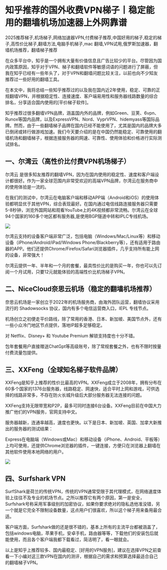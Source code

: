 # 知乎推荐的国外收费VPN梯子丨稳定能用的翻墙机场加速器上外网靠谱

2025推荐梯子,机场梯子,网络加速器VPN,付费梯子推荐,中国好用的梯子,稳定的梯子,高性价比梯子,翻墙方法,电脑手机梯子,mac 翻墙,VPN试用,俄罗斯加速器，翻墙机场推荐，翻墙梯子推荐

在众多平台中，知乎是一个拥有大量有价值信息且广告比较少的平台。尽管因为国内政策原因，知乎对于VPN、梯子和翻墙软件等敏感词语的问题进行了屏蔽，但我在知乎已经有一些年头了，对于VPN和翻墙问题比较关注，以前也向不少知友推荐过一些好用的翻墙工具。

在本文中，我将总结一些知乎推荐过的以及我在国内近2年使用，稳定、可靠的正规翻墙VPN，并根据稳定性、连接速度、客户端易用性和服务器线路数量的综合排名，分享适合国内使用的[平价梯子软件]。

知乎推荐过很多翻墙VPN品牌，涵盖国内外的品牌，例如Green、豆荚、6vpn、Runox等国内品牌，以及ExpressVPN、Nord、VyprVPN、hidemyass等国际品牌。然而，由于一些翻墙梯子品牌在国内已经不能使用了，尤其是国内的品牌大多已倒闭或转行做游戏加速。我们今天要介绍的是在中国仍然能稳定、可靠使用的翻墙机场和翻墙梯子，根据连接服务器的网速、可靠性、使用体验和价格进行实际测试排名。

## 一、尔湾云（高性价比付费VPN机场梯子）


尔湾云 是很多知友推荐的翻墙VPN，因为在国内使用的稳定性、速度和客户端设计都很好。作为一家全球范围内非常受欢迎的高端VPN品牌，尔湾云在服务商中的使用体验是一流的。

在我们的测试中，尔湾云在电脑客户端和移动APP端（Android和iOS）的使用体验都明显优于其他VPN，综合表现最好。在国内通过电信线路连接服务器只需要5-8秒钟，浏览外国网站和观看YouTube上的4K视频都非常流畅。尔湾云在全球94个国家的160多个地区都有服务器,是使用BGP隧道中转和IPLC专线机场。

![](https://www.cnvintage.org/assets/files/2024-12-13/1734066601-657630-image.png)

尔湾云支持的设备客户端非常广泛，包括电脑（Windows/Mac/Linux等）和移动设备（iPhone/Android/iPad/Windows Phone/Blackberry等），还有适用于路由器的APP。他们还提供Chrome/Firefox/Safari浏览器插件，几乎支持所有能上网的设备，非常强大！

尔湾云提供一年、半年和一个月的套餐，最具性价比的是购买一年，你也可以先订阅一个月试用，只要12元就能体验的高端性价比机场梯子VPN。

## 二、NiceCloud奈思云机场（稳定的翻墙机场推荐）


奈思云机场是一家创立于2022年的机场服务商，由海外团队运营，翻墙协议采用流行的 Shadowsocks 协议，国内有多个电信运营商入口，IEPL 专线节点。

机场创立之初便走平价路线，除了常用的香港、日本、新加坡、美国节点外，还有一些小众冷门地区节点提供，落地IP超多足够稳定。

对 Netflix、Disney+ 和 Youtube Premium 解锁支持度也十分不错。

包年套餐用户直接赠送ChatGpt等高级账号，除了常规套餐之外，也有不限时按量付费流量包提供。

## 三、XXFeng（全球知名梯子软件品牌）


XXFeng是知乎上推荐的性价比最高的VPN。XXFeng成立于2008年，拥有分布在60多个国家的1376台服务器，线路稳定、网速快，适合平时上网和游戏，可供选择的线路非常多，不存在防火长城升级后大部分服务器无法连接的问题。

XXFeng支持无限带宽和P2P，最多可同时连接6台设备。XXFeng目前在中国大力推广他们的VPN服务，官网支持中文。

服务器越新，连通率越高，速度也更快。以下是日本、新加坡、英国、加拿大新推出的服务器的测试结果：

Express在电脑端（Windows或Mac）和移动设备（iPhone、Android、平板等）上均可使用，还提供Chrome浏览器的插件，一键连接，方便只在浏览器上翻墙在其他软件使用本地网络的用户。

![](https://pic.imgdb.cn/item/652d2cefc458853aefe0a331.png)

## 四、Surfshark VPN

SurfShark是荷兰的传统VPN，传统的VPN通常受限于其代理模式，在网络速度体验上往往不及专业的机场节点。之所以推荐它有两个原因，第一是安全，Surfshark号称采用军事级别的加密协议，如果你要求绝对的隐私选他准没错，另一个就是它完全不限制设备数量，这点用户们很喜欢，所以这个梯子用来备用最合适。

客户端方面，Surfshark做的还是很不错的，基本上所有的主流平台都被涵盖了，包括windows电脑，苹果手机，安卓手机，路由器等等，下载他们的安装包后就能使用，而且各个客户端我都下载看过，简洁明了，看一眼就会。

以上是知乎上推荐较多、国内最稳定、[好用的VPN服务]，建议在选择VPN之前查看一下小编对这三款VPN在国内的测评，根据自己的需求和预算选择最适合自己的翻墙梯子VPN。
